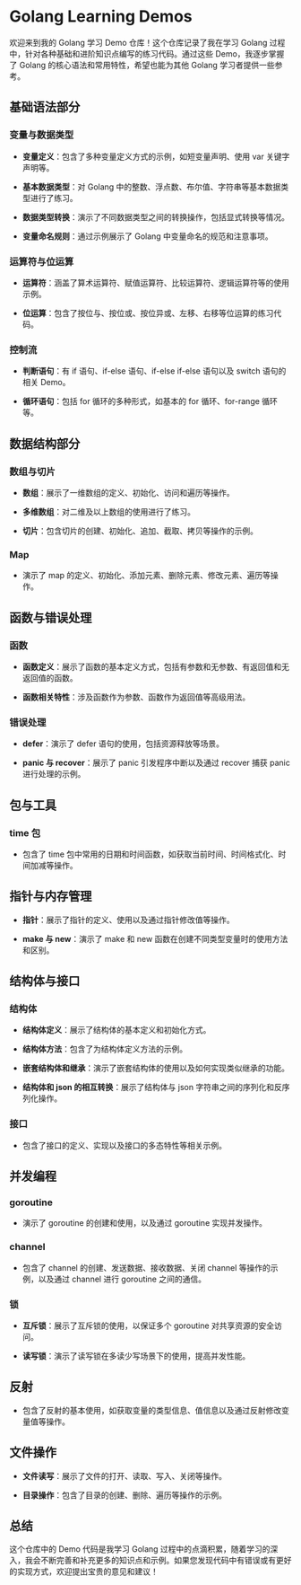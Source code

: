 # Golang Learning Demos

欢迎来到我的 Golang 学习 Demo 仓库！这个仓库记录了我在学习 Golang 过程中，针对各种基础和进阶知识点编写的练习代码。通过这些 Demo，我逐步掌握了 Golang 的核心语法和常用特性，希望也能为其他 Golang 学习者提供一些参考。

## 基础语法部分

### 变量与数据类型



*   **变量定义**：包含了多种变量定义方式的示例，如短变量声明、使用 var 关键字声明等。

*   **基本数据类型**：对 Golang 中的整数、浮点数、布尔值、字符串等基本数据类型进行了练习。

*   **数据类型转换**：演示了不同数据类型之间的转换操作，包括显式转换等情况。

*   **变量命名规则**：通过示例展示了 Golang 中变量命名的规范和注意事项。

### 运算符与位运算



*   **运算符**：涵盖了算术运算符、赋值运算符、比较运算符、逻辑运算符等的使用示例。

*   **位运算**：包含了按位与、按位或、按位异或、左移、右移等位运算的练习代码。

### 控制流



*   **判断语句**：有 if 语句、if-else 语句、if-else if-else 语句以及 switch 语句的相关 Demo。

*   **循环语句**：包括 for 循环的多种形式，如基本的 for 循环、for-range 循环等。

## 数据结构部分

### 数组与切片



*   **数组**：展示了一维数组的定义、初始化、访问和遍历等操作。

*   **多维数组**：对二维及以上数组的使用进行了练习。

*   **切片**：包含切片的创建、初始化、追加、截取、拷贝等操作的示例。

### Map



*   演示了 map 的定义、初始化、添加元素、删除元素、修改元素、遍历等操作。

## 函数与错误处理

### 函数



*   **函数定义**：展示了函数的基本定义方式，包括有参数和无参数、有返回值和无返回值的函数。

*   **函数相关特性**：涉及函数作为参数、函数作为返回值等高级用法。

### 错误处理



*   **defer**：演示了 defer 语句的使用，包括资源释放等场景。

*   **panic 与 recover**：展示了 panic 引发程序中断以及通过 recover 捕获 panic 进行处理的示例。

## 包与工具

### time 包



*   包含了 time 包中常用的日期和时间函数，如获取当前时间、时间格式化、时间加减等操作。

## 指针与内存管理



*   **指针**：展示了指针的定义、使用以及通过指针修改值等操作。

*   **make 与 new**：演示了 make 和 new 函数在创建不同类型变量时的使用方法和区别。

## 结构体与接口

### 结构体



*   **结构体定义**：展示了结构体的基本定义和初始化方式。

*   **结构体方法**：包含了为结构体定义方法的示例。

*   **嵌套结构体和继承**：演示了嵌套结构体的使用以及如何实现类似继承的功能。

*   **结构体和 json 的相互转换**：展示了结构体与 json 字符串之间的序列化和反序列化操作。

### 接口



*   包含了接口的定义、实现以及接口的多态特性等相关示例。

## 并发编程

### goroutine



*   演示了 goroutine 的创建和使用，以及通过 goroutine 实现并发操作。

### channel



*   包含了 channel 的创建、发送数据、接收数据、关闭 channel 等操作的示例，以及通过 channel 进行 goroutine 之间的通信。

### 锁



*   **互斥锁**：展示了互斥锁的使用，以保证多个 goroutine 对共享资源的安全访问。

*   **读写锁**：演示了读写锁在多读少写场景下的使用，提高并发性能。

## 反射



*   包含了反射的基本使用，如获取变量的类型信息、值信息以及通过反射修改变量值等操作。

## 文件操作



*   **文件读写**：展示了文件的打开、读取、写入、关闭等操作。

*   **目录操作**：包含了目录的创建、删除、遍历等操作的示例。

## 总结

这个仓库中的 Demo 代码是我学习 Golang 过程中的点滴积累，随着学习的深入，我会不断完善和补充更多的知识点和示例。如果您发现代码中有错误或有更好的实现方式，欢迎提出宝贵的意见和建议！